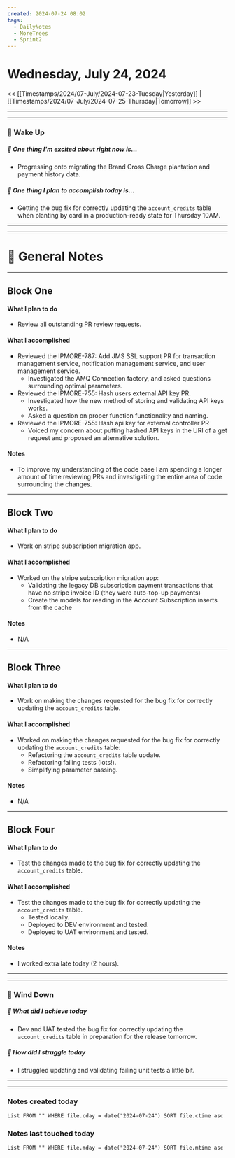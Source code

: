 ```yaml
---
created: 2024-07-24 08:02
tags:
  - DailyNotes
  - MoreTrees
  - Sprint2
---
```




#  Wednesday, July 24, 2024

<< [[Timestamps/2024/07-July/2024-07-23-Tuesday|Yesterday]] | [[Timestamps/2024/07-July/2024-07-25-Thursday|Tomorrow]] >>

---
---
### 📅 Wake Up
##### 🙌 One thing I'm excited about right now is...
- Progressing onto migrating the Brand Cross Charge plantation and payment history data.

##### 🚀 One thing I plan to accomplish today is...
- Getting the bug fix for correctly updating the `account_credits` table when planting by card in a production-ready state for Thursday 10AM.

---
---
# 📝 General Notes
---

## Block One
#### What I plan to do
- Review all outstanding PR review requests.
#### What I accomplished
- Reviewed the IPMORE-787: Add JMS SSL support PR for transaction management service, notification management service, and user management service.
	- Investigated the AMQ Connection factory, and asked questions surrounding optimal parameters.
- Reviewed the IPMORE-755: Hash users external API key PR.
	- Investigated how the new method of storing and validating API keys works.
	- Asked a question on proper function functionality and naming.
- Reviewed the IPMORE-755: Hash api key for external controller PR
	- Voiced my concern about putting hashed API keys in the URI of a get request and proposed an alternative solution.
#### Notes
- To improve my understanding of the code base I am spending a longer amount of time reviewing PRs and investigating the entire area of code surrounding the changes.
---
## Block Two
#### What I plan to do
- Work on stripe subscription migration app.
#### What I accomplished
- Worked on the stripe subscription migration app:
	- Validating the legacy DB subscription payment transactions that have no stripe invoice ID (they were auto-top-up payments)
	- Create the models for reading in the Account Subscription inserts from the cache
#### Notes
- N/A
---
## Block Three
#### What I plan to do
- Work on making the changes requested for the bug fix for correctly updating the `account_credits` table.
#### What I accomplished
- Worked on making the changes requested for the bug fix for correctly updating the `account_credits` table:
	- Refactoring the `account_credits` table update.
	- Refactoring failing tests (lots!).
	- Simplifying parameter passing.
#### Notes
- N/A
---
## Block Four
#### What I plan to do
- Test the changes made to the bug fix for correctly updating the `account_credits` table.
#### What I accomplished
- Test the changes made to the bug fix for correctly updating the `account_credits` table.
	- Tested locally.
	- Deployed to DEV environment and tested.
	- Deployed to UAT environment and tested.
#### Notes
- I worked extra late today (2 hours).

---
---
### 📅 Wind Down
##### 🙌 What did I achieve today
- Dev and UAT tested the bug fix for correctly updating the `account_credits` table in preparation for the release tomorrow.

##### 🚀 How did I struggle today
* I struggled updating and validating failing unit tests a little bit.

---
---
### Notes created today
```dataview
List FROM "" WHERE file.cday = date("2024-07-24") SORT file.ctime asc
```

### Notes last touched today
```dataview
List FROM "" WHERE file.mday = date("2024-07-24") SORT file.mtime asc
```